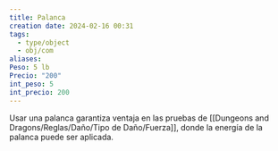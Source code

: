 ```yaml
---
title: Palanca
creation date: 2024-02-16 00:31
tags:
  - type/object
  - obj/com
aliases: 
Peso: 5 lb
Precio: "200"
int_peso: 5
int_precio: 200
---
```

Usar una palanca garantiza ventaja en las pruebas de [[Dungeons and Dragons/Reglas/Daño/Tipo de Daño/Fuerza]], donde la energía de la palanca puede ser aplicada.
